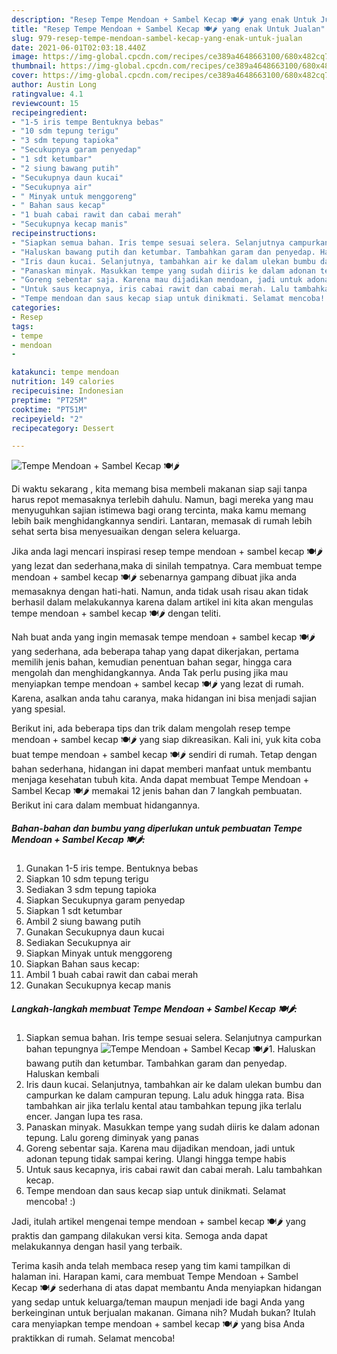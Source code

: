 ```yaml
---
description: "Resep Tempe Mendoan + Sambel Kecap 🍽️🌶️ yang enak Untuk Jualan"
title: "Resep Tempe Mendoan + Sambel Kecap 🍽️🌶️ yang enak Untuk Jualan"
slug: 979-resep-tempe-mendoan-sambel-kecap-yang-enak-untuk-jualan
date: 2021-06-01T02:03:18.440Z
image: https://img-global.cpcdn.com/recipes/ce389a4648663100/680x482cq70/tempe-mendoan-sambel-kecap-🍽️🌶️-foto-resep-utama.jpg
thumbnail: https://img-global.cpcdn.com/recipes/ce389a4648663100/680x482cq70/tempe-mendoan-sambel-kecap-🍽️🌶️-foto-resep-utama.jpg
cover: https://img-global.cpcdn.com/recipes/ce389a4648663100/680x482cq70/tempe-mendoan-sambel-kecap-🍽️🌶️-foto-resep-utama.jpg
author: Austin Long
ratingvalue: 4.1
reviewcount: 15
recipeingredient:
- "1-5 iris tempe Bentuknya bebas"
- "10 sdm tepung terigu"
- "3 sdm tepung tapioka"
- "Secukupnya garam penyedap"
- "1 sdt ketumbar"
- "2 siung bawang putih"
- "Secukupnya daun kucai"
- "Secukupnya air"
- " Minyak untuk menggoreng"
- " Bahan saus kecap"
- "1 buah cabai rawit dan cabai merah"
- "Secukupnya kecap manis"
recipeinstructions:
- "Siapkan semua bahan. Iris tempe sesuai selera. Selanjutnya campurkan bahan tepungnya"
- "Haluskan bawang putih dan ketumbar. Tambahkan garam dan penyedap. Haluskan kembali"
- "Iris daun kucai. Selanjutnya, tambahkan air ke dalam ulekan bumbu dan campurkan ke dalam campuran tepung. Lalu aduk hingga rata. Bisa tambahkan air jika terlalu kental atau tambahkan tepung jika terlalu encer. Jangan lupa tes rasa."
- "Panaskan minyak. Masukkan tempe yang sudah diiris ke dalam adonan tepung. Lalu goreng diminyak yang panas"
- "Goreng sebentar saja. Karena mau dijadikan mendoan, jadi untuk adonan tepung tidak sampai kering. Ulangi hingga tempe habis"
- "Untuk saus kecapnya, iris cabai rawit dan cabai merah. Lalu tambahkan kecap."
- "Tempe mendoan dan saus kecap siap untuk dinikmati. Selamat mencoba! :)"
categories:
- Resep
tags:
- tempe
- mendoan
- 

katakunci: tempe mendoan  
nutrition: 149 calories
recipecuisine: Indonesian
preptime: "PT25M"
cooktime: "PT51M"
recipeyield: "2"
recipecategory: Dessert

---
```



![Tempe Mendoan + Sambel Kecap 🍽️🌶️](https://img-global.cpcdn.com/recipes/ce389a4648663100/680x482cq70/tempe-mendoan-sambel-kecap-🍽️🌶️-foto-resep-utama.jpg)

Di waktu  sekarang , kita memang bisa membeli makanan siap saji tanpa harus repot memasaknya terlebih dahulu. Namun, bagi mereka yang mau menyuguhkan sajian istimewa bagi orang tercinta, maka kamu memang lebih baik menghidangkannya sendiri. Lantaran, memasak di rumah lebih sehat serta bisa menyesuaikan dengan selera keluarga.

Jika anda lagi mencari inspirasi resep tempe mendoan + sambel kecap 🍽️🌶️ yang lezat dan sederhana,maka di sinilah tempatnya. Cara membuat tempe mendoan + sambel kecap 🍽️🌶️  sebenarnya gampang dibuat jika anda memasaknya dengan hati-hati. Namun, anda tidak usah risau akan tidak berhasil dalam melakukannya 
karena dalam artikel ini kita akan mengulas tempe mendoan + sambel kecap 🍽️🌶️ dengan teliti.  



Nah buat anda yang ingin memasak tempe mendoan + sambel kecap 🍽️🌶️ yang sederhana, ada beberapa tahap yang dapat dikerjakan, pertama memilih jenis bahan, kemudian penentuan bahan segar, hingga cara mengolah dan menghidangkannya. Anda Tak perlu pusing jika mau menyiapkan tempe mendoan + sambel kecap 🍽️🌶️ yang lezat di rumah. Karena, asalkan anda  tahu caranya, maka hidangan ini bisa menjadi sajian yang spesial.

Berikut ini, ada beberapa tips dan trik dalam mengolah resep tempe mendoan + sambel kecap 🍽️🌶️ yang siap dikreasikan. Kali ini, yuk kita coba buat tempe mendoan + sambel kecap 🍽️🌶️ sendiri di rumah. Tetap dengan bahan sederhana, hidangan ini dapat memberi manfaat untuk membantu menjaga kesehatan tubuh kita. Anda dapat membuat Tempe Mendoan + Sambel Kecap 🍽️🌶️ memakai 12 jenis bahan dan 7 langkah pembuatan. Berikut ini cara dalam membuat hidangannya.

<!--inarticleads1-->

##### Bahan-bahan dan bumbu yang diperlukan untuk pembuatan Tempe Mendoan + Sambel Kecap 🍽️🌶️:

1. Gunakan 1-5 iris tempe. Bentuknya bebas
1. Siapkan 10 sdm tepung terigu
1. Sediakan 3 sdm tepung tapioka
1. Siapkan Secukupnya garam penyedap
1. Siapkan 1 sdt ketumbar
1. Ambil 2 siung bawang putih
1. Gunakan Secukupnya daun kucai
1. Sediakan Secukupnya air
1. Siapkan  Minyak untuk menggoreng
1. Siapkan  Bahan saus kecap:
1. Ambil 1 buah cabai rawit dan cabai merah
1. Gunakan Secukupnya kecap manis




<!--inarticleads2-->

##### Langkah-langkah membuat Tempe Mendoan + Sambel Kecap 🍽️🌶️:

1. Siapkan semua bahan. Iris tempe sesuai selera. Selanjutnya campurkan bahan tepungnya
<img src="https://img-global.cpcdn.com/steps/7047cbb5853e5c38/160x128cq70/tempe-mendoan-sambel-kecap-🍽️🌶️-langkah-memasak-1-foto.jpg" alt="Tempe Mendoan + Sambel Kecap 🍽️🌶️">1. Haluskan bawang putih dan ketumbar. Tambahkan garam dan penyedap. Haluskan kembali
1. Iris daun kucai. Selanjutnya, tambahkan air ke dalam ulekan bumbu dan campurkan ke dalam campuran tepung. Lalu aduk hingga rata. Bisa tambahkan air jika terlalu kental atau tambahkan tepung jika terlalu encer. Jangan lupa tes rasa.
1. Panaskan minyak. Masukkan tempe yang sudah diiris ke dalam adonan tepung. Lalu goreng diminyak yang panas
1. Goreng sebentar saja. Karena mau dijadikan mendoan, jadi untuk adonan tepung tidak sampai kering. Ulangi hingga tempe habis
1. Untuk saus kecapnya, iris cabai rawit dan cabai merah. Lalu tambahkan kecap.
1. Tempe mendoan dan saus kecap siap untuk dinikmati. Selamat mencoba! :)




Jadi, itulah artikel mengenai  tempe mendoan + sambel kecap 🍽️🌶️  yang praktis dan gampang dilakukan versi kita. Semoga anda dapat melakukannya dengan hasil yang terbaik. 

Terima kasih anda telah membaca resep yang tim kami tampilkan di halaman ini. Harapan kami, cara membuat  Tempe Mendoan + Sambel Kecap 🍽️🌶️ sederhana di atas dapat membantu Anda menyiapkan hidangan yang sedap untuk keluarga/teman maupun menjadi ide bagi Anda yang berkeinginan untuk berjualan makanan. Gimana nih? Mudah bukan? Itulah cara menyiapkan tempe mendoan + sambel kecap 🍽️🌶️ yang bisa Anda praktikkan di rumah. Selamat mencoba!

